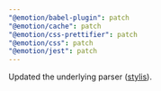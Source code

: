 ```yaml
---
"@emotion/babel-plugin": patch
"@emotion/cache": patch
"@emotion/css-prettifier": patch
"@emotion/css": patch
"@emotion/jest": patch
---
```


Updated the underlying parser ([stylis](https://github.com/thysultan/stylis)).
